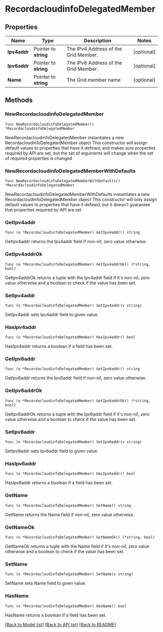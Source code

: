 # RecordacloudinfoDelegatedMember

## Properties

Name | Type | Description | Notes
------------ | ------------- | ------------- | -------------
**Ipv4addr** | Pointer to **string** | The IPv4 Address of the Grid Member. | [optional] 
**Ipv6addr** | Pointer to **string** | The IPv6 Address of the Grid Member. | [optional] 
**Name** | Pointer to **string** | The Grid member name | [optional] 

## Methods

### NewRecordacloudinfoDelegatedMember

`func NewRecordacloudinfoDelegatedMember() *RecordacloudinfoDelegatedMember`

NewRecordacloudinfoDelegatedMember instantiates a new RecordacloudinfoDelegatedMember object
This constructor will assign default values to properties that have it defined,
and makes sure properties required by API are set, but the set of arguments
will change when the set of required properties is changed

### NewRecordacloudinfoDelegatedMemberWithDefaults

`func NewRecordacloudinfoDelegatedMemberWithDefaults() *RecordacloudinfoDelegatedMember`

NewRecordacloudinfoDelegatedMemberWithDefaults instantiates a new RecordacloudinfoDelegatedMember object
This constructor will only assign default values to properties that have it defined,
but it doesn't guarantee that properties required by API are set

### GetIpv4addr

`func (o *RecordacloudinfoDelegatedMember) GetIpv4addr() string`

GetIpv4addr returns the Ipv4addr field if non-nil, zero value otherwise.

### GetIpv4addrOk

`func (o *RecordacloudinfoDelegatedMember) GetIpv4addrOk() (*string, bool)`

GetIpv4addrOk returns a tuple with the Ipv4addr field if it's non-nil, zero value otherwise
and a boolean to check if the value has been set.

### SetIpv4addr

`func (o *RecordacloudinfoDelegatedMember) SetIpv4addr(v string)`

SetIpv4addr sets Ipv4addr field to given value.

### HasIpv4addr

`func (o *RecordacloudinfoDelegatedMember) HasIpv4addr() bool`

HasIpv4addr returns a boolean if a field has been set.

### GetIpv6addr

`func (o *RecordacloudinfoDelegatedMember) GetIpv6addr() string`

GetIpv6addr returns the Ipv6addr field if non-nil, zero value otherwise.

### GetIpv6addrOk

`func (o *RecordacloudinfoDelegatedMember) GetIpv6addrOk() (*string, bool)`

GetIpv6addrOk returns a tuple with the Ipv6addr field if it's non-nil, zero value otherwise
and a boolean to check if the value has been set.

### SetIpv6addr

`func (o *RecordacloudinfoDelegatedMember) SetIpv6addr(v string)`

SetIpv6addr sets Ipv6addr field to given value.

### HasIpv6addr

`func (o *RecordacloudinfoDelegatedMember) HasIpv6addr() bool`

HasIpv6addr returns a boolean if a field has been set.

### GetName

`func (o *RecordacloudinfoDelegatedMember) GetName() string`

GetName returns the Name field if non-nil, zero value otherwise.

### GetNameOk

`func (o *RecordacloudinfoDelegatedMember) GetNameOk() (*string, bool)`

GetNameOk returns a tuple with the Name field if it's non-nil, zero value otherwise
and a boolean to check if the value has been set.

### SetName

`func (o *RecordacloudinfoDelegatedMember) SetName(v string)`

SetName sets Name field to given value.

### HasName

`func (o *RecordacloudinfoDelegatedMember) HasName() bool`

HasName returns a boolean if a field has been set.


[[Back to Model list]](../README.md#documentation-for-models) [[Back to API list]](../README.md#documentation-for-api-endpoints) [[Back to README]](../README.md)


